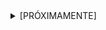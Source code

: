 <details>
# ¡Bienvenido al repositorio de discusiones! 🧃

Este repositorio fue creado para fomentar conversaciones interesantes e interactivas entre los colaboradores y usuarios. Aquí, podrás crear y unirte a discusiones sobre temas diversos, compartir tus ideas y opiniones, hacer preguntas y recibir respuestas de otros miembros de la comunidad.
<summary>
[PRÓXIMAMENTE]
</summary>
</details>
